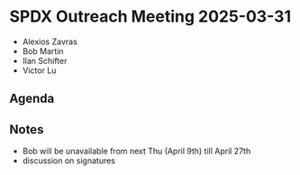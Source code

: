# SPDX Outreach Meeting 2025-03-31

- Alexios Zavras
- Bob Martin
- Ilan Schifter
- Victor Lu

## Agenda


## Notes

- Bob will be unavailable from next Thu (April 9th) till April 27th
- discussion on signatures

